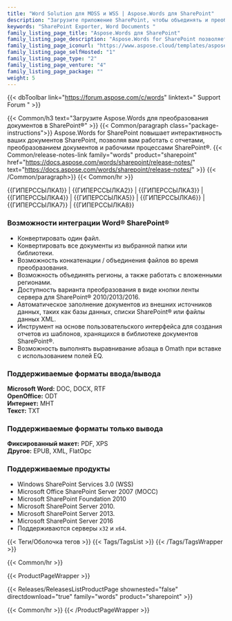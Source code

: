 ```yaml
---
title: "Word Solution для MOSS и WSS | Aspose.Words для SharePoint"
description: "Загрузите приложение SharePoint, чтобы объединять и преобразовывать документы Word в различные форматы. Создавайте отчеты из различных источников в SharePoint."
keywords: "SharePoint Exporter, Word Documents "
family_listing_page_title: "Aspose.Words для SharePoint"
family_listing_page_description: "Aspose.Words for SharePoint позволяет преобразовывать и объединять текстовые документы в приложениях Microsoft SharePoint. Он поддерживает преобразование форматов с высокой точностью и может использоваться для создания отчетов с данными из баз данных SQL, файлов XML или списков SharePoint."
family_listing_page_iconurl: "https://www.aspose.cloud/templates/aspose/App_Themes/V3/images/words/272x272/aspose_words-for-sharepoint.png"
family_listing_page_selfHosted: "1"
family_listing_page_type: "2"
family_listing_page_venture: "4"
family_listing_page_package: ""
weight: 5
---
```


{{< dbToolbar link="https://forum.aspose.com/c/words" linktext=" Support Forum " >}}

{{< Common/h3 text="Загрузите Aspose.Words для преобразования документов в SharePoint®"  >}}
{{< Common/paragraph class="package-instructions">}}
Aspose.Words for SharePoint повышает интерактивность ваших документов SharePoint, позволяя вам работать с отчетами, преобразованием документов и рабочими процессами SharePoint®.
{{< Common/release-notes-link family="words" product="sharepoint" href="https://docs.aspose.com/words/sharepoint/release-notes/" text="https://docs.aspose.com/words/sharepoint/release-notes/"  >}}
{{< /Common/paragraph>}}
{{< Common/hr >}}

{{ГИПЕРССЫЛКА1}} | {{ГИПЕРССЫЛКА2}} | {{ГИПЕРССЫЛКА3}} | {{ГИПЕРССЫЛКА4}} | {{ГИПЕРССЫЛКА5}} | {{ГИПЕРССЫЛКА6}} | {{ГИПЕРССЫЛКА7}} | {{ГИПЕРССЫЛКА8}}

### Возможности интеграции Word® SharePoint®

- Конвертировать один файл.
- Конвертировать все документы из выбранной папки или библиотеки.
- Возможность конкатенации / объединения файлов во время преобразования.
- Возможность объединять регионы, а также работать с вложенными регионами.
- Доступность варианта преобразования в виде кнопки ленты сервера для SharePoint® 2010/2013/2016.
- Автоматическое заполнение документов из внешних источников данных, таких как базы данных, списки SharePoint® или файлы данных XML.
- Инструмент на основе пользовательского интерфейса для создания отчетов из шаблонов, хранящихся в библиотеке документов SharePoint®.
- Возможность выполнять выравнивание абзаца в Omath при вставке с использованием полей EQ.

### Поддерживаемые форматы ввода/вывода

**Microsoft Word:** DOC, DOCX, RTF\
**OpenOffice:** ODT\
**Интернет:** MHT\
**Текст:** TXT

### Поддерживаемые форматы только вывода

**Фиксированный макет:** PDF, XPS\
**Другое:** EPUB, XML, FlatOpc

### Поддерживаемые продукты

- Windows SharePoint Services 3.0 (WSS)
- Microsoft Office SharePoint Server 2007 (МОСС)
- Microsoft SharePoint Foundation 2010
- Microsoft SharePoint Server 2010.
- Microsoft SharePoint Server 2013.
- Microsoft SharePoint Server 2016
- Поддерживаются серверы `x32` и `x64`.

{{< Теги/Оболочка тегов >}}
{{< Tags/TagsList >}}
{{< /Tags/TagsWrapper >}}

{{< Common/hr >}}

{{< ProductPageWrapper >}}

<!-- ReleasesListProductPage-->

{{< Releases/ReleasesListProductPage shownested="false"  directdownload="true" family="words" product="sharepoint" >}}

<!-- /ReleasesListProductPage-->

{{< Common/hr >}}
{{< /ProductPageWrapper >}}

